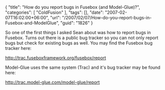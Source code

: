 {
	"title": "How do you report bugs in Fusebox (and Model-Glue)?",
	"categories": [
		"ColdFusion"
	],
	"tags": [],
	"date": "2007-02-07T16:02:00+06:00",
	"url": "/2007/02/07/How-do-you-report-bugs-in-Fusebox-and-ModelGlue",
	"guid": "1826"
}

So one of the first things I asked Sean about was how to report bugs in Fusebox. Turns out there is a public bug tracker so you can not only report bugs but check for existing bugs as well. You may find the Fusebox bug tracker here:

<a href="http://trac.fuseboxframework.org/fusebox/report">http://trac.fuseboxframework.org/fusebox/report</a>

Model-Glue uses the same system (Trac) and it's bug tracker may be found here:

<a href="http://trac.model-glue.com/model-glue/report">http://trac.model-glue.com/model-glue/report</a>